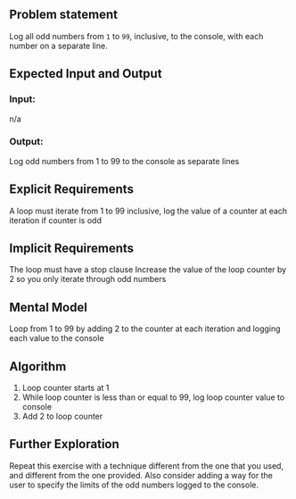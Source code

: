 ## Problem statement

Log all odd numbers from `1` to `99`, inclusive, to the console, with each number on a separate line.

## Expected Input and Output

### Input:

n/a

### Output:

Log odd numbers from 1 to 99 to the console as separate lines

## Explicit Requirements

A loop must iterate from 1 to 99 inclusive, log the value of a counter at each iteration if counter is odd

## Implicit Requirements

The loop must have a stop clause
Increase the value of the loop counter by 2 so you only iterate through odd numbers

## Mental Model

Loop from 1 to 99 by adding 2 to the counter at each iteration and logging each value to the console

## Algorithm

1. Loop counter starts at 1
2. While loop counter is less than or equal to 99, log loop counter value to console
3. Add 2 to loop counter

## Further Exploration

Repeat this exercise with a technique different from the one that you used, and different from the one provided. Also consider adding a way for the user to specify the limits of the odd numbers logged to the console.
